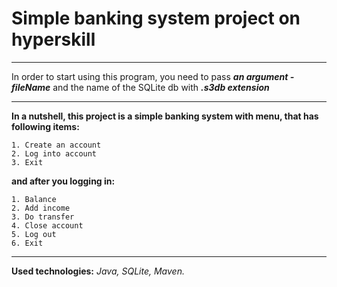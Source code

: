 # Simple banking system project on hyperskill

----

In order to start using this program, you need to pass **_an argument -fileName_** and the name of the SQLite db
with **_.s3db extension_**

----

**In a nutshell, this project is a simple banking system with menu, that has following items:**

```
1. Create an account
2. Log into account
3. Exit
```

**and after you logging in:**

```
1. Balance
2. Add income
3. Do transfer
4. Close account
5. Log out
6. Exit
```

----

**Used technologies:** _Java, SQLite, Maven._
